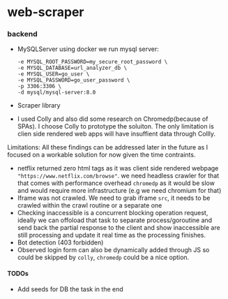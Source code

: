 # web-scraper


### backend



- MySQLServer
 using docker we run mysql server:
    ```docker run --name url-analyzer-mysql \
  -e MYSQL_ROOT_PASSWORD=my_secure_root_password \
  -e MYSQL_DATABASE=url_analyzer_db \
  -e MYSQL_USER=go_user \
  -e MYSQL_PASSWORD=go_user_password \
  -p 3306:3306 \
  -d mysql/mysql-server:8.0
    ```

- Scraper library
 - I used Colly and also did some research on Chromedp(because of SPAs). I choose Colly to prototype the soluiton. The only limitation is clien side rendered web apps will have insuffient data through Collly.

  Limitations:
All these findings can be addressed later in the future as I focused on a workable solution for now given the time contraints.
   - netflix returned zero html tags as it was client side rendered webpage `"https://www.netflix.com/browse"`. we need headless crawler for that that comes with performance overhead `chromedp` as it would be slow and would require more infrastructure (e.g we need chromium for that)
   - Iframe was not crawled. We need to grab iframe `src`, it needs to be crawled within the crawl routine or a separate one
   - Checking inaccessible is a concurrent blocking operation request, ideally we can offoload that task to separate process/goroutine and send back the partial response to the client and show inaccessible are still processing and update it real time as the processing finishes.
   - Bot detection (403 forbidden) 
   - Observed login form can also be dynamically added through JS so could be skipped by `colly`, `chromedp` could
   be a nice option.


#### TODOs
 - Add seeds for DB the task in the end

